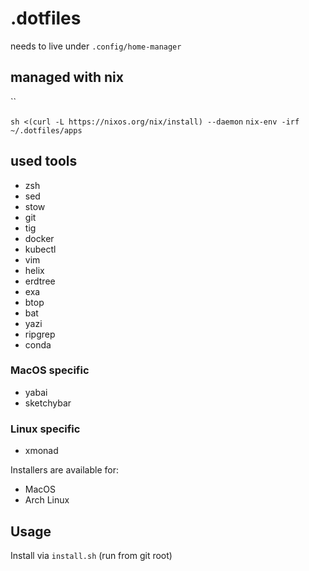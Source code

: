 # .dotfiles

needs to live under `.config/home-manager`
## managed with nix
``

`sh <(curl -L https://nixos.org/nix/install) --daemon`
`nix-env -irf ~/.dotfiles/apps`

## used tools
* zsh
* sed
* stow
* git
* tig
* docker
* kubectl
* vim
* helix
* erdtree
* exa
* btop
* bat
* yazi
* ripgrep
* conda

### MacOS specific
* yabai
* sketchybar

### Linux specific
* xmonad

Installers are available for:
- MacOS
- Arch Linux

## Usage
Install via `install.sh` (run from git root)
